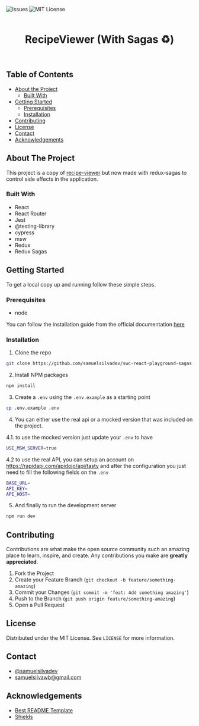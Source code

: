 ![Issues](https://img.shields.io/github/issues/samuelsilvadev/swc-react-playground?style=flat-square)
![MIT License](https://img.shields.io/github/license/samuelsilvadev/swc-react-playground?style=flat-square)
<br />
<br />

<h1 align="center">RecipeViewer (With Sagas ♻️)</h1>
<br />

## Table of Contents

- [About the Project](#about-the-project)
  - [Built With](#built-with)
- [Getting Started](#getting-started)
  - [Prerequisites](#prerequisites)
  - [Installation](#installation)
- [Contributing](#contributing)
- [License](#license)
- [Contact](#contact)
- [Acknowledgements](#acknowledgements)

## About The Project

This project is a copy of [recipe-viewer](https://github.com/samuelsilvadev/swc-react-playground) but now made with redux-sagas to control side effects in the application.

### Built With

- React
- React Router
- Jest
- @testing-library
- cypress
- msw
- Redux
- Redux Sagas

## Getting Started

To get a local copy up and running follow these simple steps.

### Prerequisites

- node

You can follow the installation guide from the official documentation
[here](https://nodejs.org/en/)

### Installation

1. Clone the repo

```sh
git clone https://github.com/samuelsilvadev/swc-react-playground-sagas.git
```

2. Install NPM packages

```sh
npm install
```

3. Create a `.env` using the `.env.example` as a starting point

```sh
cp .env.example .env
```

4. You can either use the real api or a mocked version that was included on the project.

4.1. to use the mocked version just update your `.env` to have

```sh
USE_MSW_SERVER=true
```

4.2 to use the real API, you can setup an account on https://rapidapi.com/apidojo/api/tasty and after the configuration you just need to fill the following fields on the `.env`

```sh
BASE_URL=
API_KEY=
API_HOST=
```

5. And finally to run the development server

```sh
npm run dev
```

## Contributing

Contributions are what make the open source community such an amazing place to
learn, inspire, and create. Any contributions you make are **greatly
appreciated**.

1. Fork the Project
2. Create your Feature Branch (`git checkout -b feature/something-amazing`)
3. Commit your Changes (`git commit -m 'feat: Add something amazing'`)
4. Push to the Branch (`git push origin feature/something-amazing`)
5. Open a Pull Request

## License

Distributed under the MIT License. See `LICENSE` for more information.

## Contact

- [@samuelsilvadev](https://twitter.com/samuelsilvadev)
- samuelsilvawb@gmail.com

## Acknowledgements

- [Best README Template](https://github.com/othneildrew/Best-README-Template)
- [Shields](https://shields.io/)

